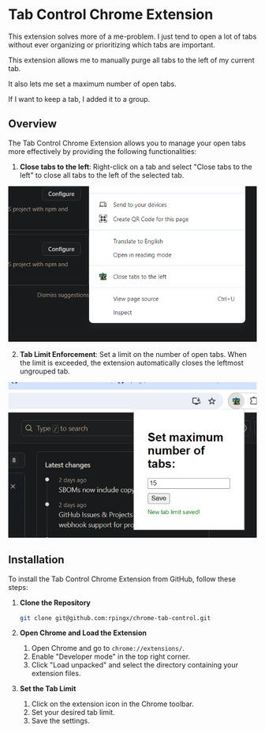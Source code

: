 # Tab Control Chrome Extension

This extension solves more of a me-problem. I just tend to open a lot of tabs without ever organizing or prioritizing which tabs are important.

This extension allows me to manually purge all tabs to the left of my current tab.

It also lets me set a maximum number of open tabs.

 If I want to keep a tab, I added it to a group.

## Overview
The Tab Control Chrome Extension allows you to manage your open tabs more effectively by providing the following functionalities:
1. **Close tabs to the left**: Right-click on a tab and select "Close tabs to the left" to close all tabs to the left of the selected tab.

![preview of "Close tabs to the left"](https://github.com/rpingx/chrome-tab-control/raw/main/preview-0.png "preview of 'Close tabs to the left'")

2. **Tab Limit Enforcement**: Set a limit on the number of open tabs. When the limit is exceeded, the extension automatically closes the leftmost ungrouped tab.

![preview of "Set maximum number of tabs"](https://github.com/rpingx/chrome-tab-control/raw/main/preview-1.png "preview of 'Set maximum number of tabs'")

## Installation
To install the Tab Control Chrome Extension from GitHub, follow these steps:

1. **Clone the Repository**
   ```sh
   git clone git@github.com:rpingx/chrome-tab-control.git
   ```

2. **Open Chrome and Load the Extension**
   1. Open Chrome and go to `chrome://extensions/`.
   2. Enable "Developer mode" in the top right corner.
   3. Click "Load unpacked" and select the directory containing your extension files.

3. **Set the Tab Limit**
   1. Click on the extension icon in the Chrome toolbar.
   2. Set your desired tab limit.
   3. Save the settings.